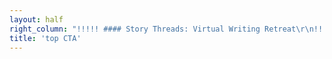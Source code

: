 ```yaml
---
layout: half
right_column: "!!!!! #### Story Threads: Virtual Writing Retreat\r\n!!!!! ##### February 4-7, 2021\r\n!!!!! Application window opens: October 1, 2020\r\n!!!!! \r\n!!!!! Application window closes: November 1, 2020\r\n!!!!! \r\n!!!!! Chosen participants are notified: November 16, 2020\r\n!!!!! \r\n!!!!! Deposit due: December 1, 2020\r\n!!!!! \r\n!!!!! Final payment due: January 15, 2021\r\n!!!!! \r\n!!!!! First ten pages due: January 20, 2021\r\n!!!!! \r\n!!!!! **Editors**\r\n!!!!! \r\n!!!!! Jeni Chappelle\r\n!!!!! \r\n!!!!! Tiffany Grimes\r\n!!!!! \r\n!!!!! Carly Hayward\r\n!!!!! \r\n!!!!! Cost: $895\r\n"
title: 'top CTA'
---
```


